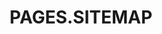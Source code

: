 ---
title: PAGES.SITEMAP
content_title: PAGES.SITEMAP_CONTENT
menu_title: PAGES.SITEMAP_MENU_TITLE
visible: true
routes:
  default: '/inhaltsverzeichnis'
---